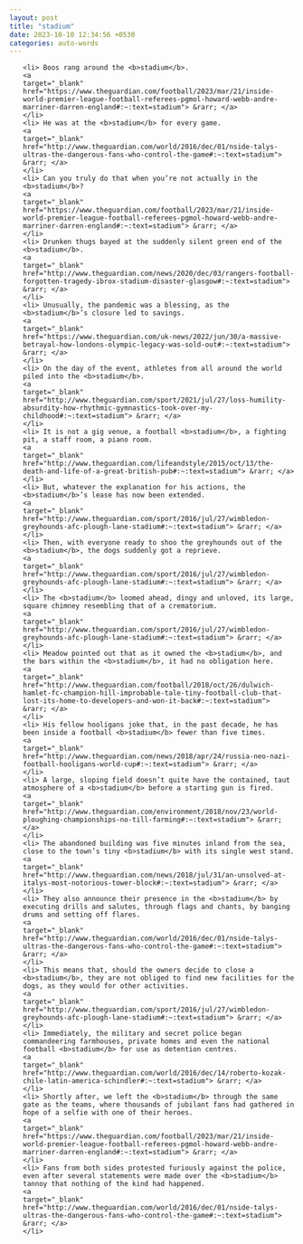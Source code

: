 ```yaml
---
layout: post
title: "stadium"
date: 2023-10-10 12:34:56 +0530
categories: auto-words
---
```

<ol>

    <li> Boos rang around the <b>stadium</b>.
    <a 
    target="_blank" 
    href="https://www.theguardian.com/football/2023/mar/21/inside-world-premier-league-football-referees-pgmol-howard-webb-andre-marriner-darren-england#:~:text=stadium"> &rarr; </a>
    </li>
    <li> He was at the <b>stadium</b> for every game.
    <a 
    target="_blank" 
    href="http://www.theguardian.com/world/2016/dec/01/nside-talys-ultras-the-dangerous-fans-who-control-the-game#:~:text=stadium"> &rarr; </a>
    </li>
    <li> Can you truly do that when you’re not actually in the <b>stadium</b>?
    <a 
    target="_blank" 
    href="https://www.theguardian.com/football/2023/mar/21/inside-world-premier-league-football-referees-pgmol-howard-webb-andre-marriner-darren-england#:~:text=stadium"> &rarr; </a>
    </li>
    <li> Drunken thugs bayed at the suddenly silent green end of the <b>stadium</b>.
    <a 
    target="_blank" 
    href="http://www.theguardian.com/news/2020/dec/03/rangers-football-forgotten-tragedy-ibrox-stadium-disaster-glasgow#:~:text=stadium"> &rarr; </a>
    </li>
    <li> Unusually, the pandemic was a blessing, as the <b>stadium</b>’s closure led to savings.
    <a 
    target="_blank" 
    href="https://www.theguardian.com/uk-news/2022/jun/30/a-massive-betrayal-how-londons-olympic-legacy-was-sold-out#:~:text=stadium"> &rarr; </a>
    </li>
    <li> On the day of the event, athletes from all around the world piled into the <b>stadium</b>.
    <a 
    target="_blank" 
    href="http://www.theguardian.com/sport/2021/jul/27/loss-humility-absurdity-how-rhythmic-gymnastics-took-over-my-childhood#:~:text=stadium"> &rarr; </a>
    </li>
    <li> It is not a gig venue, a football <b>stadium</b>, a fighting pit, a staff room, a piano room.
    <a 
    target="_blank" 
    href="http://www.theguardian.com/lifeandstyle/2015/oct/13/the-death-and-life-of-a-great-british-pub#:~:text=stadium"> &rarr; </a>
    </li>
    <li> But, whatever the explanation for his actions, the <b>stadium</b>’s lease has now been extended.
    <a 
    target="_blank" 
    href="http://www.theguardian.com/sport/2016/jul/27/wimbledon-greyhounds-afc-plough-lane-stadium#:~:text=stadium"> &rarr; </a>
    </li>
    <li> Then, with everyone ready to shoo the greyhounds out of the <b>stadium</b>, the dogs suddenly got a reprieve.
    <a 
    target="_blank" 
    href="http://www.theguardian.com/sport/2016/jul/27/wimbledon-greyhounds-afc-plough-lane-stadium#:~:text=stadium"> &rarr; </a>
    </li>
    <li> The <b>stadium</b> loomed ahead, dingy and unloved, its large, square chimney resembling that of a crematorium.
    <a 
    target="_blank" 
    href="http://www.theguardian.com/sport/2016/jul/27/wimbledon-greyhounds-afc-plough-lane-stadium#:~:text=stadium"> &rarr; </a>
    </li>
    <li> Meadow pointed out that as it owned the <b>stadium</b>, and the bars within the <b>stadium</b>, it had no obligation here.
    <a 
    target="_blank" 
    href="http://www.theguardian.com/football/2018/oct/26/dulwich-hamlet-fc-champion-hill-improbable-tale-tiny-football-club-that-lost-its-home-to-developers-and-won-it-back#:~:text=stadium"> &rarr; </a>
    </li>
    <li> His fellow hooligans joke that, in the past decade, he has been inside a football <b>stadium</b> fewer than five times.
    <a 
    target="_blank" 
    href="http://www.theguardian.com/news/2018/apr/24/russia-neo-nazi-football-hooligans-world-cup#:~:text=stadium"> &rarr; </a>
    </li>
    <li> A large, sloping field doesn’t quite have the contained, taut atmosphere of a <b>stadium</b> before a starting gun is fired.
    <a 
    target="_blank" 
    href="http://www.theguardian.com/environment/2018/nov/23/world-ploughing-championships-no-till-farming#:~:text=stadium"> &rarr; </a>
    </li>
    <li> The abandoned building was five minutes inland from the sea, close to the town’s tiny <b>stadium</b> with its single west stand.
    <a 
    target="_blank" 
    href="http://www.theguardian.com/news/2018/jul/31/an-unsolved-at-italys-most-notorious-tower-block#:~:text=stadium"> &rarr; </a>
    </li>
    <li> They also announce their presence in the <b>stadium</b> by executing drills and salutes, through flags and chants, by banging drums and setting off flares.
    <a 
    target="_blank" 
    href="http://www.theguardian.com/world/2016/dec/01/nside-talys-ultras-the-dangerous-fans-who-control-the-game#:~:text=stadium"> &rarr; </a>
    </li>
    <li> This means that, should the owners decide to close a <b>stadium</b>, they are not obliged to find new facilities for the dogs, as they would for other activities.
    <a 
    target="_blank" 
    href="http://www.theguardian.com/sport/2016/jul/27/wimbledon-greyhounds-afc-plough-lane-stadium#:~:text=stadium"> &rarr; </a>
    </li>
    <li> Immediately, the military and secret police began commandeering farmhouses, private homes and even the national football <b>stadium</b> for use as detention centres.
    <a 
    target="_blank" 
    href="http://www.theguardian.com/world/2016/dec/14/roberto-kozak-chile-latin-america-schindler#:~:text=stadium"> &rarr; </a>
    </li>
    <li> Shortly after, we left the <b>stadium</b> through the same gate as the teams, where thousands of jubilant fans had gathered in hope of a selfie with one of their heroes.
    <a 
    target="_blank" 
    href="https://www.theguardian.com/football/2023/mar/21/inside-world-premier-league-football-referees-pgmol-howard-webb-andre-marriner-darren-england#:~:text=stadium"> &rarr; </a>
    </li>
    <li> Fans from both sides protested furiously against the police, even after several statements were made over the <b>stadium</b> tannoy that nothing of the kind had happened.
    <a 
    target="_blank" 
    href="http://www.theguardian.com/world/2016/dec/01/nside-talys-ultras-the-dangerous-fans-who-control-the-game#:~:text=stadium"> &rarr; </a>
    </li>